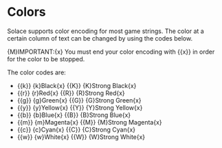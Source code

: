 # Colors
Solace supports color encoding for most game strings. The color at a certain
column of text can be changed by using the codes below.

{M}IMPORTANT:{x} You must end your color encoding with {{x}} in order for the
color to be stopped.

The color codes are:

  -   {{k}} {k}Black{x}       {{K}} {K}Strong Black{x}
  -   {{r}} {r}Red{x}         {{R}} {R}Strong Red{x}
  -   {{g}} {g}Green{x}       {{G}} {G}Strong Green{x}
  -   {{y}} {y}Yellow{x}      {{Y}} {Y}Strong Yellow{x}
  -   {{b}} {b}Blue{x}        {{B}} {B}Strong Blue{x}
  -   {{m}} {m}Magenta{x}     {{M}} {M}Strong Magenta{x}
  -   {{c}} {c}Cyan{x}        {{C}} {C}Strong Cyan{x}
  -   {{w}} {w}White{x}       {{W}} {W}Strong White{x}
